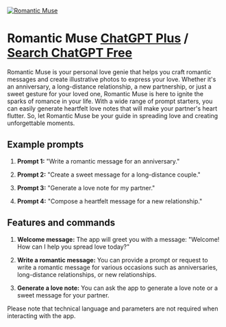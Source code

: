 
[![Romantic Muse](https://files.oaiusercontent.com/file-x2aiWUBsTTLbZITXN3A0Wuls?se=2123-10-18T14%3A57%3A42Z&sp=r&sv=2021-08-06&sr=b&rscc=max-age%3D31536000%2C%20immutable&rscd=attachment%3B%20filename%3D8d24410f-d710-4c34-9a24-0dd19615f726.png&sig=4/nRfCJxdh1gGKDXBrqT2U5ouFKPy4%2BnYC92f1ekSRw%3D)](https://chat.openai.com/g/g-irHIZxvls-romantic-muse)

# Romantic Muse [ChatGPT Plus](https://chat.openai.com/g/g-irHIZxvls-romantic-muse) / [Search ChatGPT Free](https://gptcall.net/index.html#/?search=Romantic%20Muse)

Romantic Muse is your personal love genie that helps you craft romantic messages and create illustrative photos to express your love. Whether it's an anniversary, a long-distance relationship, a new partnership, or just a sweet gesture for your loved one, Romantic Muse is here to ignite the sparks of romance in your life. With a wide range of prompt starters, you can easily generate heartfelt love notes that will make your partner's heart flutter. So, let Romantic Muse be your guide in spreading love and creating unforgettable moments.

## Example prompts

1. **Prompt 1:** "Write a romantic message for an anniversary."

2. **Prompt 2:** "Create a sweet message for a long-distance couple."

3. **Prompt 3:** "Generate a love note for my partner."

4. **Prompt 4:** "Compose a heartfelt message for a new relationship."

## Features and commands

1. **Welcome message:** The app will greet you with a message: "Welcome! How can I help you spread love today?"

2. **Write a romantic message:** You can provide a prompt or request to write a romantic message for various occasions such as anniversaries, long-distance relationships, or new relationships.

3. **Generate a love note:** You can ask the app to generate a love note or a sweet message for your partner.

Please note that technical language and parameters are not required when interacting with the app.


